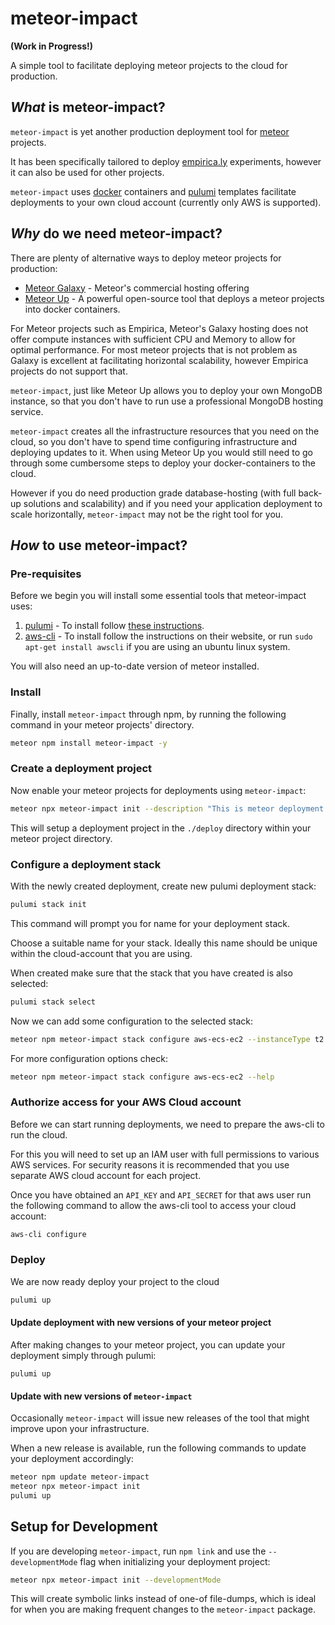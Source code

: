 meteor-impact
=============
**(Work in Progress!)** 

A simple tool to facilitate deploying meteor projects to the cloud for production.

## _What_ is meteor-impact?

`meteor-impact` is yet another production deployment tool for [meteor](https://meteor.com) projects. 

It has been specifically tailored to deploy [empirica.ly](https://empirica.ly) experiments, however it can also be used for other projects.

`meteor-impact` uses [docker](https://docker.com) containers and [pulumi](https://pulumi.com) templates facilitate deployments to your own cloud account (currently only AWS is supported). 

## _Why_ do we need meteor-impact?

There are plenty of alternative ways to deploy meteor projects for production:

 * [Meteor Galaxy](https://www.meteor.com/hosting) - Meteor's commercial hosting offering
 * [Meteor Up](http://meteor-up.com/) - A powerful open-source tool that deploys a meteor projects into docker containers.

For Meteor projects such as Empirica, Meteor's Galaxy hosting does not offer compute instances with sufficient CPU and Memory to allow for optimal performance. For most meteor projects that is not problem as Galaxy is excellent at facilitating horizontal scalability, however Empirica projects do not support that.

`meteor-impact`, just like Meteor Up allows you to deploy your own MongoDB instance, so that you don't have to run use a professional MongoDB hosting service.

`meteor-impact` creates all the infrastructure resources that you need on the cloud, so you don't have to spend time configuring infrastructure and deploying updates to it. When using Meteor Up you would still need to go through some cumbersome steps to deploy your docker-containers to the cloud.

However if you do need production grade database-hosting (with full back-up solutions and scalability) and if you need your application deployment to scale horizontally, `meteor-impact` may not be the right tool for you.
 
## _How_ to use meteor-impact?

### Pre-requisites

Before we begin you will install some essential tools that meteor-impact uses:

1. [pulumi](https://www.pulumi.com) - To install follow [these instructions](https://www.pulumi.com/docs/get-started/aws/install-pulumi/).
1. [aws-cli](https://aws.amazon.com/cli/) - To install follow the instructions on their website, or run `sudo apt-get install awscli` if you are using an ubuntu linux system.

You will also need an up-to-date version of meteor installed.

### Install

Finally, install `meteor-impact` through npm, by running the following command in your meteor projects' directory.

```bash
meteor npm install meteor-impact -y
```

### Create a deployment project

Now enable your meteor projects for deployments using `meteor-impact`:

```bash
meteor npx meteor-impact init --description "This is meteor deployment project"
```

This will setup a deployment project in the `./deploy` directory within your meteor project directory.

### Configure a deployment stack

With the newly created deployment, create new pulumi deployment stack:

```bash
pulumi stack init
```
This command will prompt you for name for your deployment stack.

Choose a suitable name for your stack. Ideally this name should be unique within the cloud-account that you are using.

When created make sure that the stack that you have created is also selected:

```bash
pulumi stack select
```

Now we can add some configuration to the selected stack:

```bash 
meteor npm meteor-impact stack configure aws-ecs-ec2 --instanceType t2.medium
```

For more configuration options check:

```bash 
meteor npm meteor-impact stack configure aws-ecs-ec2 --help
```

### Authorize access for your AWS Cloud account

Before we can start running deployments, we need to prepare the aws-cli to run the cloud.

For this you will need to set up an IAM user with full permissions to various AWS services. For security reasons it is recommended that you use separate AWS cloud account for each project. 

Once you have obtained an `API_KEY` and `API_SECRET` for that aws user run the following command to allow the aws-cli tool to access your cloud account:

```bash
aws-cli configure
```

### Deploy 

We are now ready deploy your project to the cloud

```bash
pulumi up
```

#### Update deployment with new versions of your meteor project

After making changes to your meteor project, you can update your deployment simply through pulumi:

```
pulumi up
```

#### Update with new versions of `meteor-impact`

Occasionally `meteor-impact` will issue new releases of the tool that might improve upon your infrastructure.

When a new release is available, run the following commands to update your deployment accordingly:

```bash 
meteor npm update meteor-impact
meteor npx meteor-impact init
pulumi up
```

## Setup for Development

If you are developing `meteor-impact`, run `npm link` and use the `--developmentMode` flag when initializing your deployment project:

```bash
meteor npx meteor-impact init --developmentMode
```

This will create symbolic links instead of one-of file-dumps, which is ideal for when you are making frequent changes to the `meteor-impact` package.

